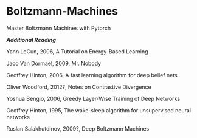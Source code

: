 # Boltzmann-Machines
Master Boltzmann Machines with Pytorch

***Additional Reading***

Yann LeCun, 2006, A Tutorial on Energy-Based Learning

Jaco Van Dormael, 2009, Mr. Nobody

Geoffrey Hinton, 2006, A fast learning algorithm for deep belief nets

Oliver Woodford, 2012?, Notes on Contrastive Divergence

Yoshua Bengio, 2006, Greedy Layer-Wise Training of Deep Networks

Geoffrey Hinton, 1995, The wake-sleep algorithm for unsupervised neural networks

Ruslan Salakhutdinov, 2009?, Deep Boltzmann Machines

